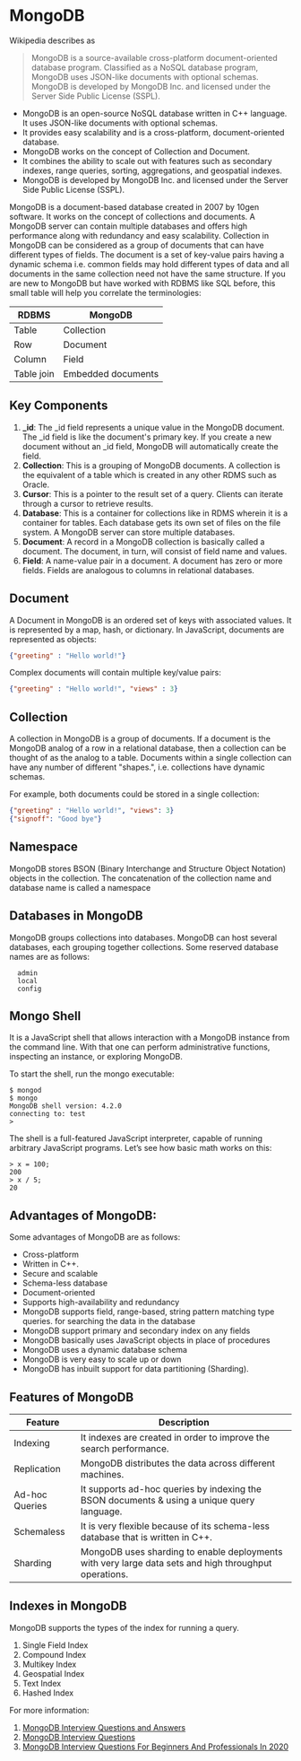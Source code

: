 MongoDB 
=================

Wikipedia describes as
> MongoDB is a source-available cross-platform document-oriented database program. Classified as a NoSQL database program, MongoDB uses JSON-like documents with optional schemas. MongoDB is developed by MongoDB Inc. and licensed under the Server Side Public License (SSPL).

- MongoDB is an open-source NoSQL database written in C++ language. It uses JSON-like documents with optional schemas. 
- It provides easy scalability and is a cross-platform, document-oriented database.
- MongoDB works on the concept of Collection and Document.
- It combines the ability to scale out with features such as secondary indexes, range queries, sorting, aggregations, and geospatial indexes.
- MongoDB is developed by MongoDB Inc. and licensed under the Server Side Public License (SSPL).


MongoDB is a document-based database created in 2007 by 10gen software. It works on the concept of collections and documents. A MongoDB server can contain multiple databases and offers high performance along with redundancy and easy scalability. Collection in MongoDB can be considered as a group of documents that can have different types of fields. The document is a set of key-value pairs having a dynamic schema i.e. common fields may hold different types of data and all documents in the same collection need not have the same structure. If you are new to MongoDB but have worked with RDBMS like SQL before, this small table will help you correlate the terminologies:

|  RDBMS  | MongoDB  |
| ----------- | ----------- |
|   Table    |   Collection   |
|   Row    |   Document   |
|   Column    |   Field   |
|   Table join    |  Embedded documents |

Key Components
--------------
1. **_id**: The _id field represents a unique value in the MongoDB document. The _id field is like the document's primary key. If you create a new document without an _id field, MongoDB will automatically create the field.
2. **Collection**: This is a grouping of MongoDB documents. A collection is the equivalent of a table which is created in any other RDMS such as Oracle.
3. **Cursor**: This is a pointer to the result set of a query. Clients can iterate through a cursor to retrieve results.
4. **Database**: This is a container for collections like in RDMS wherein it is a container for tables. Each database gets its own set of files on the file system. A MongoDB server can store multiple databases.
5. **Document**: A record in a MongoDB collection is basically called a document. The document, in turn, will consist of field name and values.
6. **Field**: A name-value pair in a document. A document has zero or more fields. Fields are analogous to columns in relational databases.

Document
----------
A Document in MongoDB is an ordered set of keys with associated values. It is represented by a map, hash, or dictionary. In JavaScript, documents are represented as objects:
```json
{"greeting" : "Hello world!"}
```
Complex documents will contain multiple key/value pairs:
```json
{"greeting" : "Hello world!", "views" : 3}
```

Collection
----------

A collection in MongoDB is a group of documents. If a document is the MongoDB analog of a row in a relational database, then a collection can be thought of as the analog to a table.
Documents within a single collection can have any number of different "shapes.", i.e. collections have dynamic schemas.

For example, both  documents could be stored in a single collection:
```json
{"greeting" : "Hello world!", "views": 3}
{"signoff": "Good bye"}
```

Namespace
----------

MongoDB stores BSON (Binary Interchange and Structure Object Notation) objects in the collection. The concatenation of the collection name and database name is called a namespace



Databases in MongoDB
----------
MongoDB groups collections into databases. MongoDB can host several databases, each grouping together collections.
Some reserved database names are as follows:
```
  admin
  local
  config
```

Mongo Shell
----------
It is a JavaScript shell that allows interaction with a MongoDB instance from the command line. With that one can perform administrative functions, inspecting an instance, or exploring MongoDB.

To start the shell, run the mongo executable:
```shell
$ mongod
$ mongo
MongoDB shell version: 4.2.0
connecting to: test
>
```

The shell is a full-featured JavaScript interpreter, capable of running arbitrary JavaScript programs. Let’s see how basic math works on this:
```shell
> x = 100;
200
> x / 5;
20
```

Advantages of MongoDB:
--------------

Some advantages of MongoDB are as follows:

- Cross-platform
- Written in C++.
- Secure and scalable
- Schema-less database
- Document-oriented
- Supports high-availability and redundancy
- MongoDB supports field, range-based, string pattern matching type queries. for searching the data in the database
- MongoDB support primary and secondary index on any fields
- MongoDB basically uses JavaScript objects in place of procedures
- MongoDB uses a dynamic database schema
- MongoDB is very easy to scale up or down
- MongoDB has inbuilt support for data partitioning (Sharding).


Features of MongoDB
--------------

Feature  | Description  |
| ----------- | ----------- |
|   Indexing    |   It indexes are created in order to improve the search performance.   |
|   Replication    |   MongoDB distributes the data across different machines.   |
|   Ad-hoc Queries    |   It supports ad-hoc queries by indexing the BSON documents & using a unique query language.   |
|   Schemaless   |  It is very flexible because of its schema-less database that is written in C++. |
|   Sharding   |  MongoDB uses sharding to enable deployments with very large data sets and high throughput operations. |

Indexes in MongoDB
--------------
MongoDB supports the  types of the index for running a query.
1. Single Field Index
2. Compound Index
3. Multikey Index
4. Geospatial Index
5. Text Index
6. Hashed Index








For more information:
1. [MongoDB Interview Questions and Answers](https://hackr.io/blog/mongodb-interview-questions)
2. [MongoDB Interview Questions](https://www.interviewbit.com/mongodb-interview-questions/)
3. [MongoDB Interview Questions For Beginners And Professionals In 2020](https://www.edureka.co/blog/mongodb-interview-questions-for-beginners-and-professionals)